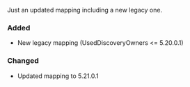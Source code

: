 Just an updated mapping including a new legacy one.

### Added
* New legacy mapping (UsedDiscoveryOwners <= 5.20.0.1)

### Changed
* Updated mapping to 5.21.0.1
